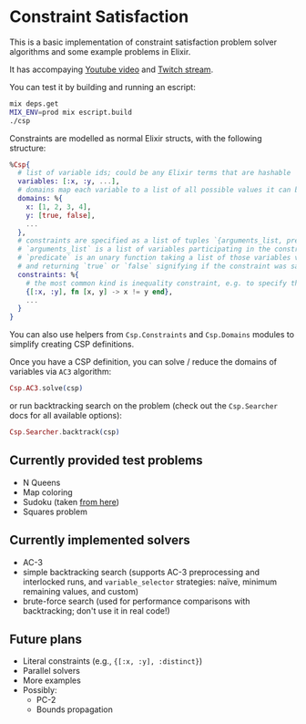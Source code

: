 # Constraint Satisfaction

This is a basic implementation of constraint satisfaction problem solver algorithms and some example problems in Elixir.

It has accompaying [Youtube video](https://www.youtube.com/watch?v=ao1CO8_V5do) and [Twitch stream](https://www.twitch.tv/videos/572863390).

You can test it by building and running an escript:

```bash
mix deps.get
MIX_ENV=prod mix escript.build
./csp
```

Constraints are modelled as normal Elixir structs, with the following structure:

```elixir
%Csp{
  # list of variable ids; could be any Elixir terms that are hashable
  variables: [:x, :y, ...],
  # domains map each variable to a list of all possible values it can be assigned to
  domains: %{
    x: [1, 2, 3, 4],
    y: [true, false],
    ...
  },
  # constraints are specified as a list of tuples `{arguments_list, predicate}`.
  # `arguments_list` is a list of variables participating in the constraint.
  # `predicate` is an unary function taking a list of those variables values (in the same order)
  # and returning `true` or `false` signifying if the constraint was satisfied
  constraints: %{
    # the most common kind is inequality constraint, e.g. to specify that x != y:
    {[:x, :y], fn [x, y] -> x != y end},
    ...
  }
}
```

You can also use helpers from `Csp.Constraints` and `Csp.Domains` modules to simplify creating CSP definitions.

Once you have a CSP definition, you can solve / reduce the domains of variables via `AC3` algorithm:

```elixir
Csp.AC3.solve(csp)
```

or run backtracking search on the problem (check out the `Csp.Searcher` docs for all available options):

```elixir
Csp.Searcher.backtrack(csp)
```

## Currently provided test problems

- N Queens
- Map coloring
- Sudoku (taken [from here](https://en.wikipedia.org/wiki/Sudoku))
- Squares problem

## Currently implemented solvers

- AC-3
- simple backtracking search (supports AC-3 preprocessing and interlocked runs, and `variable_selector` strategies:
naïve, minimum remaining values, and custom)
- brute-force search (used for performance comparisons with backtracking; don't use it in real code!)

## Future plans

- Literal constraints (e.g., `{[:x, :y], :distinct}`)
- Parallel solvers
- More examples
- Possibly:
  - PC-2
  - Bounds propagation
